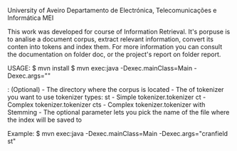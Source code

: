 University of Aveiro
Departamento de Electrónica, Telecomunicações e Informática
MEI

This work was developed for course of Information Retrieval.
It's porpuse is  to analise a document corpus, extract relevant information,
convert its conten into tokens and index them.
For more information you can consult the documentation on folder doc, or the
project's report on folder report.

USAGE:
$ mvn install
$ mvn exec:java -Dexec.mainClass=Main -Dexec.args="<arguments>"

<arguments>: <corpusDirectory> <tokenizerType> <indexFile>(Optional)
                    <corpusDirectory> - The directory where the corpus is located
                    <tokenizerType> - The of tokenizer you want to use
                    tokenizer types:
                    st - Simple tokenizer.tokenizer
                    ct - Complex tokenizer.tokenizer
                    cts - Complex tokenizer.tokenizer with Stemming
                    <indexFile> - The optional parameter lets you pick the name of the file where the index will be saved to

Example:
$ mvn exec:java -Dexec.mainClass=Main -Dexec.args="cranfield st"
